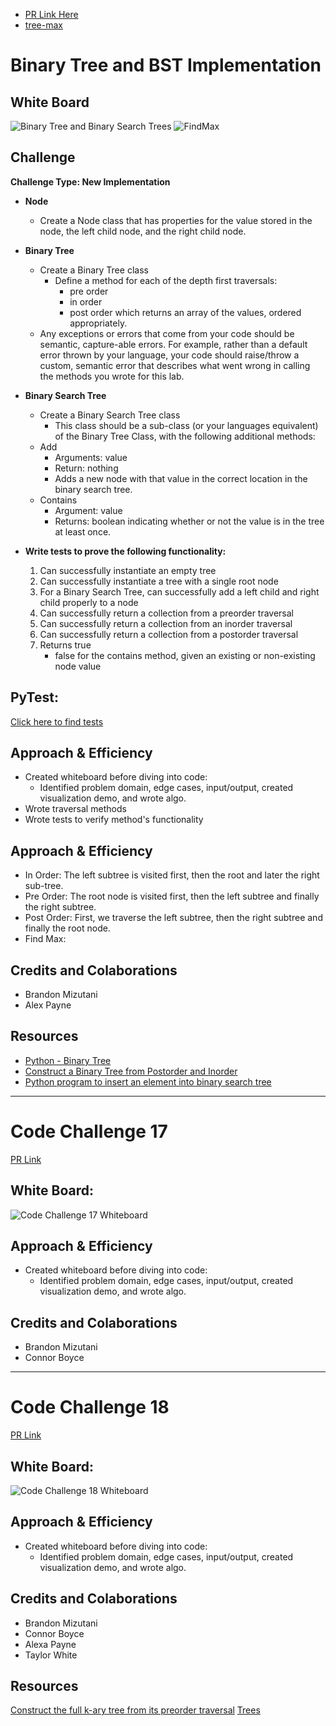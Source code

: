 - [PR Link Here](https://github.com/ponceedi000/data-structures-and-algorithms/pull/28)
- [tree-max](https://github.com/ponceedi000/data-structures-and-algorithms/pull/29)

# Binary Tree and BST Implementation

## White Board
![Binary Tree and Binary Search Trees](trees/../images/code_challenge_15.png)
![FindMax](trees/../images/code_challenge_16.png)

## Challenge
**Challenge Type: New Implementation**
- **Node**
  * Create a Node class that has properties for the value stored in the node, the left child node, and the right child node.
- **Binary Tree**
  * Create a Binary Tree class
    * Define a method for each of the depth first traversals:
      * pre order
      * in order
      * post order which returns an array of the values, ordered appropriately.
  * Any exceptions or errors that come from your code should be semantic, capture-able errors. For example, rather than a default error thrown by your language, your code should raise/throw a custom, semantic error that describes what went wrong in calling the methods you wrote for this lab.
- **Binary Search Tree**
  * Create a Binary Search Tree class
    * This class should be a sub-class (or your languages equivalent) of the Binary Tree Class, with the following additional methods:
  * Add
    * Arguments: value
    * Return: nothing
    * Adds a new node with that value in the correct location in the binary search tree.
  * Contains
    * Argument: value
    * Returns: boolean indicating whether or not the value is in the tree at least once.

- **Write tests to prove the following functionality:**

  1. Can successfully instantiate an empty tree
  2. Can successfully instantiate a tree with a single root node
  3. For a Binary Search Tree, can successfully add a left child and right child properly to a node
  4. Can successfully return a collection from a preorder traversal
  5. Can successfully return a collection from an inorder traversal
  6. Can successfully return a collection from a postorder traversal
  7. Returns true
     * false for the contains method, given an existing or non-existing node value

## PyTest:
[Click here to find tests](tests/../../../tests/test_binary_tree.py)

## Approach & Efficiency
- Created whiteboard before diving into code:
  * Identified problem domain, edge cases, input/output, created visualization demo, and wrote algo.
- Wrote traversal methods
- Wrote tests to verify method's functionality

## Approach & Efficiency
- In Order: The left subtree is visited first, then the root and later the right sub-tree.
- Pre Order: The root node is visited first, then the left subtree and finally the right subtree.
- Post Order: First, we traverse the left subtree, then the right subtree and finally the root node.
- Find Max:

## Credits and Colaborations
- Brandon Mizutani
- Alex Payne

## Resources
- [Python - Binary Tree](https://www.tutorialspoint.com/python_data_structure/python_binary_tree.htm)
- [Construct a Binary Tree from Postorder and Inorder](https://www.geeksforgeeks.org/construct-a-binary-tree-from-postorder-and-inorder/)
- [Python program to insert an element into binary search tree](https://cppsecrets.com/users/203121971151041199711011610410311710010510397109971081089764103109971051084699111109/Python-program-to-insert-an-element-into-binary-search-tree.php)

***

# Code Challenge 17
[PR Link](https://github.com/ponceedi000/data-structures-and-algorithms/pull/30)

## White Board:
![Code Challenge 17 Whiteboard](trees/../images/code_challenge_17.png)

## Approach & Efficiency
- Created whiteboard before diving into code:
  * Identified problem domain, edge cases, input/output, created visualization demo, and wrote algo.

## Credits and Colaborations
- Brandon Mizutani
- Connor Boyce

***


# Code Challenge 18
[PR Link](https://github.com/ponceedi000/data-structures-and-algorithms/pull/31)

## White Board:
![Code Challenge 18 Whiteboard](trees/../images/code_challenge_18.png)

## Approach & Efficiency
- Created whiteboard before diving into code:
  * Identified problem domain, edge cases, input/output, created visualization demo, and wrote algo.

## Credits and Colaborations
- Brandon Mizutani
- Connor Boyce
- Alexa Payne
- Taylor White

## Resources
[Construct the full k-ary tree from its preorder traversal](https://www.geeksforgeeks.org/construct-full-k-ary-tree-preorder-traversal/)
[Trees](https://codefellows.github.io/common_curriculum/data_structures_and_algorithms/Code_401/class-15/resources/Trees.html)

